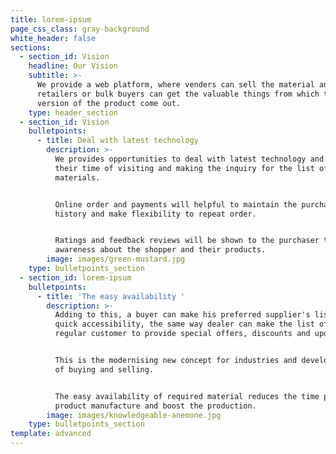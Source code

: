 ```yaml
---
title: lorem-ipsum
page_css_class: gray-background
white_header: false
sections:
  - section_id: Vision
    headline: Our Vision
    subtitle: >-
      We provide a web platform, where venders can sell the material and the
      retailers or bulk buyers can get the valuable things from which the final
      version of the product come out.
    type: header_section
  - section_id: Vision
    bulletpoints:
      - title: Deal with latest technology
        description: >-
          We provides opportunities to deal with latest technology and avoid
          their time of visiting and making the inquiry for the list of
          materials. 


          Online order and payments will helpful to maintain the purchase
          history and make flexibility to repeat order.


          Ratings and feedback reviews will be shown to the purchaser to get
          awareness about the shopper and their products.  
        image: images/green-mustard.jpg
    type: bulletpoints_section
  - section_id: lorem-ipsum
    bulletpoints:
      - title: 'The easy availability '
        description: >-
          Adding to this, a buyer can make his preferred supplier's list for his
          quick accessibility, the same way dealer can make the list of his
          regular customer to provide special offers, discounts and updates. 


          This is the modernising new concept for industries and develop new way
          of buying and selling.


          The easy availability of required material reduces the time phase of
          product manufacture and boost the production. 
        image: images/knowledgeable-anemone.jpg
    type: bulletpoints_section
template: advanced
---
```

